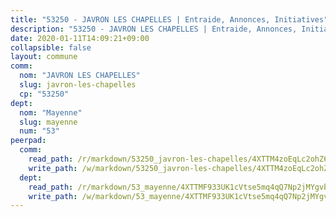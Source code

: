 ```yaml
---
title: "53250 - JAVRON LES CHAPELLES | Entraide, Annonces, Initiatives"
description: "53250 - JAVRON LES CHAPELLES | Entraide, Annonces, Initiatives"
date: 2020-01-11T14:09:21+09:00
collapsible: false
layout: commune
comm:
  nom: "JAVRON LES CHAPELLES"
  slug: javron-les-chapelles
  cp: "53250"
dept:
  nom: "Mayenne"
  slug: mayenne
  num: "53"
peerpad:
  comm:
    read_path: /r/markdown/53250_javron-les-chapelles/4XTTM4zoEqLc2ohZ6kh6UTnH83SrZmUgumHDX1GoxPbiWB48p
    write_path: /w/markdown/53250_javron-les-chapelles/4XTTM4zoEqLc2ohZ6kh6UTnH83SrZmUgumHDX1GoxPbiWB48p-K3TgUEfiEjgLdU4byAVCEBcC4BX1mBvSGx16Dq9BVJ7aqQ8Y56vqCGWjWttVrbEsxaH6wYFN4kFNMxucTbiPMkiFVPUDLvKHzxwfvPmQpV66zk6d1FNZZFeQht7dvQ2cFY1QgqRz
  dept:
    read_path: /r/markdown/53_mayenne/4XTTMF933UK1cVtse5mq4qQ7Np2jMYgvbp6qouY9MWyoeWY43
    write_path: /w/markdown/53_mayenne/4XTTMF933UK1cVtse5mq4qQ7Np2jMYgvbp6qouY9MWyoeWY43-K3TgUcgqTBNoSTxPqkZ94HV7ydPjBnvnBue9tEiK9jakhdXjxdo4Br4iK1oa2CDh4yEVWX1tFyjU9wvcKRuNLDocpAE5TJXkqSv2docSVtfLpqmkB6Zf1obqgGj7oAqY4ytCV5Es
---
```


